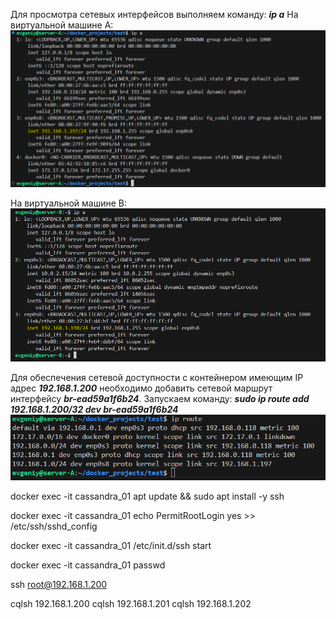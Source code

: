 


Для просмотра сетевых интерфейсов выполняем команду:
***ip a***
На виртуальной машине А: 
![alt text](./images/ipaddr-A.png)  <!-- ip a -->

На виртуальной машине B:
![alt text](./images/ipaddr-B.png)



Для обеспечения сетевой доступности с контейнером имеющим IP адрес ***192.168.1.200*** необходимо добавить
сетевой маршрут интерфейсу ***br-ead59a1f6b24***. 
Запускаем команду:
***sudo ip route add 192.168.1.200/32 dev br-ead59a1f6b24***
![alt text](./images/iproutes.png) <!-- ip route -->

docker exec -it cassandra_01 apt update && sudo apt install -y ssh

docker exec -it cassandra_01 echo PermitRootLogin yes >> /etc/ssh/sshd_config

docker exec -it cassandra_01 /etc/init.d/ssh start

docker exec -it cassandra_01 passwd

ssh root@192.168.1.200

cqlsh 192.168.1.200
cqlsh 192.168.1.201
cqlsh 192.168.1.202

